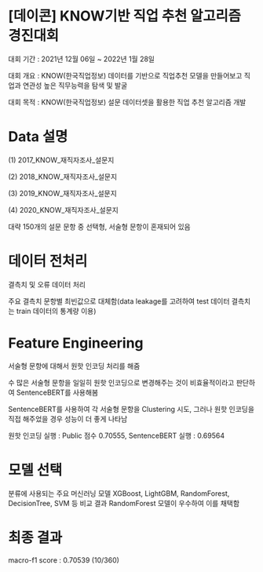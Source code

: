 # [데이콘] KNOW기반 직업 추천 알고리즘 경진대회

대회 기간 : 2021년 12월 06일 ~ 2022년 1월 28일

대회 개요 : KNOW(한국직업정보) 데이터를 기반으로 직업추천 모델을 만들어보고 직업과 연관성 높은 직무능력을 탐색 및 발굴

대회 목적 : KNOW(한국직업정보) 설문 데이터셋을 활용한 직업 추천 알고리즘 개발

# Data 설명 

(1) 2017_KNOW_재직자조사_설문지

(2) 2018_KNOW_재직자조사_설문지

(3) 2019_KNOW_재직자조사_설문지

(4) 2020_KNOW_재직자조사_설문지

대략 150개의 설문 문항 중 선택형, 서술형 문항이 혼재되어 있음

# 데이터 전처리 

결측치 및 오류 데이터 처리

주요 결측치 문항별 최빈값으로 대체함(data leakage를 고려하여 test 데이터 결측치는 train 데이터의 통계량 이용)

# Feature Engineering

서술형 문항에 대해서 원핫 인코딩 처리를 해줌

수 많은 서술형 문항을 일일히 원핫 인코딩으로 변경해주는 것이 비효율적이라고 판단하여 SentenceBERT를 사용해봄

SentenceBERT를 사용하여 각 서술형 문항을 Clustering 시도, 그러나 원핫 인코딩을 직접 해주었을 경우 성능이 더 좋게 나타남

원핫 인코딩 실행 : Public 점수 0.70555, SentenceBERT 실행 : 0.69564

# 모델 선택

분류에 사용되는 주요 머신러닝 모델 XGBoost, LightGBM, RandomForest, DecisionTree, SVM 등 비교 결과 RandomForest 모델이 우수하여 이를 채택함

# 최종 결과 

macro-f1 score : 0.70539 (10/360)
